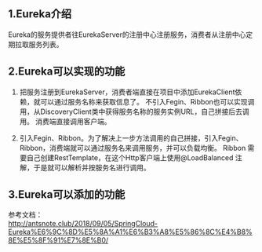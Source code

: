 
## 1.Eureka介绍


Eureka的服务提供者往EurekaServer的注册中心注册服务，消费者从注册中心定期拉取服务列表。  



## 2.Eureka可以实现的功能
1. 把服务注册到EurekaServer，消费者端直接在项目中添加EurekaClient依赖，就可以通过服务名称来获取信息了。
  不引入Fegin、Ribbon也可以实现调用，从DiscoveryClient类中获得服务名称的服务实例URL，自己拼接后去调用。  消费端直接调用客户端。  
  
2. 引入Fegin、Ribbon。为了解决上一步方法调用的自己拼接，引入Fegin、Ribbon，消费端就可以通过服务名来调用服务，并可以负载均衡。
   Ribbon 需要自己创建RestTemplate，在这个Http客户端上使用@LoadBalanced 注解，于是就可以解析并按服务名进行调用。  
   


## 3.Eureka可以添加的功能

参考文档：  
http://antsnote.club/2018/09/05/SpringCloud-Eureka%E6%9C%8D%E5%8A%A1%E6%B3%A8%E5%86%8C%E4%B8%8E%E5%8F%91%E7%8E%B0/